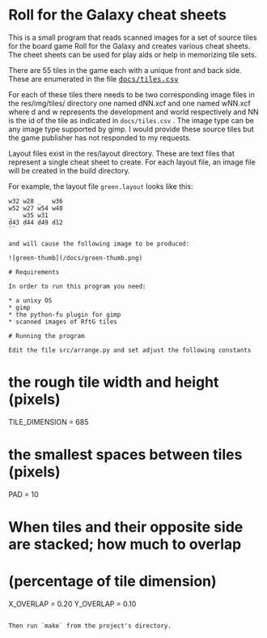 
# Roll for the Galaxy cheat sheets

This is a small program that reads scanned images for a set of source
tiles for the board game Roll for the Galaxy and creates various cheat
sheets.  The cheet sheets can be used for play aids or help in
memorizing tile sets.

There are 55 tiles in the game each with a unique front and back side.
These are enumerated in the file <a href=""><tt>docs/tiles.csv</tt></a>

For each of these tiles there needs to be two corresponding image
files in the res/img/tiles/ directory one named dNN.xcf and one named
wNN.xcf where d and w represents the development and world
respectively and NN is the id of the tile as indicated in
`docs/tiles.csv` .  The image type can be any image type supported by
gimp. I would provide these source tiles but the game publisher has
not responded to my requests.

Layout files exist in the res/layout directory.  These are text files
that represent a single cheat sheet to create.  For each layout file,
an image file will be created in the build directory.

For example, the layout file `green.layout` looks like this:

```
w32 w28 _   w36
w52 w27 w54 w48
_   w35 w31
d43 d44 d49 d12
``

and will cause the following image to be produced:

![green-thumb](/docs/green-thumb.png)

# Requirements

In order to run this program you need:

* a unixy OS
* gimp
* the python-fu plugin for gimp
* scanned images of RftG tiles

# Running the program

Edit the file src/arrange.py and set adjust the following constants

```
# the rough tile width and height (pixels)
TILE_DIMENSION = 685

# the smallest spaces between tiles (pixels)
PAD = 10

# When tiles and their opposite side are stacked; how much to overlap
# (percentage of tile dimension)
X_OVERLAP = 0.20
Y_OVERLAP = 0.10
```

Then run `make` from the project's directory.
